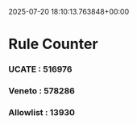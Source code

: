 2025-07-20 18:10:13.763848+00:00
# Rule Counter 
 ### UCATE : 516976

 ### Veneto : 578286

 ### Allowlist : 13930